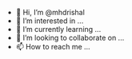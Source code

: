 - 👋 Hi, I’m @mhdrishal
- 👀 I’m interested in ...
- 🌱 I’m currently learning ...
- 💞️ I’m looking to collaborate on ...
- 📫 How to reach me ...

<!---
mhdrishal/mhdrishal is a ✨ special ✨ repository because its `README.md` (this file) appears on your GitHub profile.
You can click the Preview link to take a look at your changes.
--->
